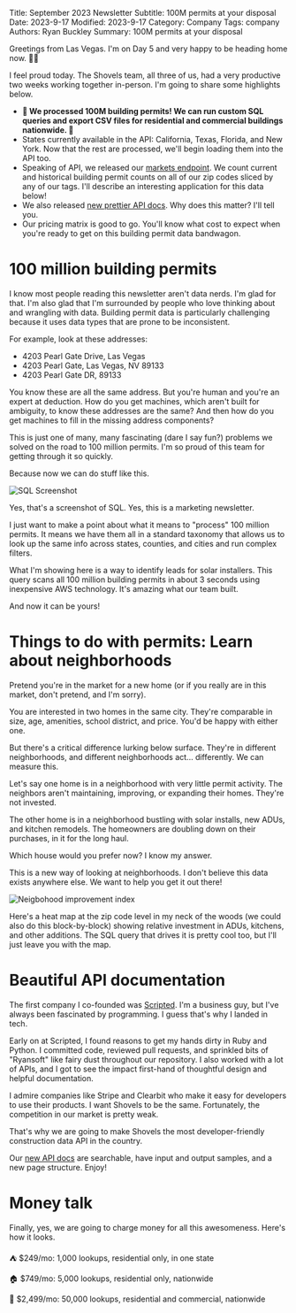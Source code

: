 Title: September 2023 Newsletter
Subtitle: 100M permits at your disposal 
Date: 2023-9-17
Modified: 2023-9-17
Category: Company
Tags: company
Authors: Ryan Buckley
Summary: 100M permits at your disposal


Greetings from Las Vegas. I'm on Day 5 and very happy to be heading home now. 😮‍💨

I feel proud today. The Shovels team, all three of us, had a very productive two weeks working together in-person. I'm going to share some highlights below.

*   **🚀 We processed 100M building permits! We can run custom SQL queries and export CSV files for residential and commercial buildings nationwide. 🚀**
*   States currently available in the API: California, Texas, Florida, and New York. Now that the rest are processed, we'll begin loading them into the API too. 
*   Speaking of API, we released our [markets endpoint](https://api.shovels.ai/redoc#tag/Markets/operation/get_market_activity_by_zip_code_v1_markets_permits_zip_get). We count current and historical building permit counts on all of our zip codes sliced by any of our tags. I'll describe an interesting application for this data below! 
*   We also released [new prettier API docs](https://api.shovels.ai/redoc). Why does this matter? I'll tell you.
*   Our pricing matrix is good to go. You'll know what cost to expect when you're ready to get on this building permit data bandwagon. 

100 million building permits
============================

I know most people reading this newsletter aren't data nerds. I'm glad for that. I'm also glad that I'm surrounded by people who love thinking about and wrangling with data. Building permit data is particularly challenging because it uses data types that are prone to be inconsistent. 

For example, look at these addresses: 

*   4203 Pearl Gate Drive, Las Vegas
*   4203 Pearl Gate, Las Vegas, NV 89133
*   4203 Pearl Gate DR, 89133

You know these are all the same address. But you're human and you're an expert at deduction. How do you get machines, which aren't built for ambiguity, to know these addresses are the same? And then how do you get machines to fill in the missing address components? 

This is just one of many, many fascinating (dare I say fun?) problems we solved on the road to 100 million permits. I'm so proud of this team for getting through it so quickly. 

Because now we can do stuff like this. 

![SQL Screenshot]({static}/images/sql.jpg)

Yes, that's a screenshot of SQL. Yes, this is a marketing newsletter.

I just want to make a point about what it means to "process" 100 million permits. It means we have them all in a standard taxonomy that allows us to look up the same info across states, counties, and cities and run complex filters. 

What I'm showing here is a way to identify leads for solar installers. This query scans all 100 million building permits in about 3 seconds using inexpensive AWS technology. It's amazing what our team built. 

And now it can be yours!

Things to do with permits: Learn about neighborhoods
====================================================

Pretend you're in the market for a new home (or if you really are in this market, don't pretend, and I'm sorry). 

You are interested in two homes in the same city. They're comparable in size, age, amenities, school district, and price. You'd be happy with either one.

But there's a critical difference lurking below surface. They're in different neighborhoods, and different neighborhoods act... differently. We can measure this. 

Let's say one home is in a neighborhood with very little permit activity. The neighbors aren't maintaining, improving, or expanding their homes. They're not invested. 

The other home is in a neighborhood bustling with solar installs, new ADUs, and kitchen remodels. The homeowners are doubling down on their purchases, in it for the long haul. 

Which house would you prefer now? I know my answer.

This is a new way of looking at neighborhoods. I don't believe this data exists anywhere else. We want to help you get it out there! 

![Neigbohood improvement index]({static}/images/neighborhood-index.jpg)

Here's a heat map at the zip code level in my neck of the woods (we could also do this block-by-block) showing relative investment in ADUs, kitchens, and other additions. The SQL query that drives it is pretty cool too, but I'll just leave you with the map.

Beautiful API documentation
===========================

The first company I co-founded was [Scripted](https://www.scripted.com/). I'm a business guy, but I've always been fascinated by programming. I guess that's why I landed in tech. 

Early on at Scripted, I found reasons to get my hands dirty in Ruby and Python. I committed code, reviewed pull requests, and sprinkled bits of "Ryansoft" like fairy dust throughout our repository. I also worked with a lot of APIs, and I got to see the impact first-hand of thoughtful design and helpful documentation.

I admire companies like Stripe and Clearbit who make it easy for developers to use their products. I want Shovels to be the same. Fortunately, the competition in our market is pretty weak.

That's why we are going to make Shovels the most developer-friendly construction data API in the country.

Our [new API docs](https://api.shovels.ai/redoc) are searchable, have input and output samples, and a new page structure. Enjoy! 

Money talk
==========

Finally, yes, we are going to charge money for all this awesomeness. Here's how it looks. 

⛺️ $249/mo: 1,000 lookups, residential only, in one state

🏠 $749/mo: 5,000 lookups, residential only, nationwide

🏢 $2,499/mo: 50,000 lookups, residential and commercial, nationwide
